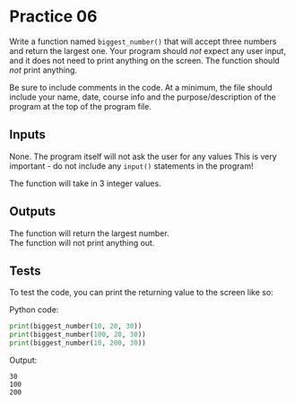 # Practice 06

Write a function named `biggest_number()` that will accept three numbers and return the largest one. Your program should _not_ expect any user input, and it does not need to print anything on the screen. The function should _not_ print anything.

Be sure to include comments in the code. At a minimum, the file should include your name, date, course info and the purpose/description of the program at the top of the program file.

## Inputs

None. The program itself will not ask the user for any values This is very important - do not include any `input()` statements in the program!

The function will take in 3 integer values.

## Outputs

The function will return the largest number. \
The function will not print anything out.

## Tests

To test the code, you can print the returning value to the screen like so:

Python code:

```python
print(biggest_number(10, 20, 30))
print(biggest_number(100, 20, 30))
print(biggest_number(10, 200, 30))
```

Output:

```output
30
100
200
```
